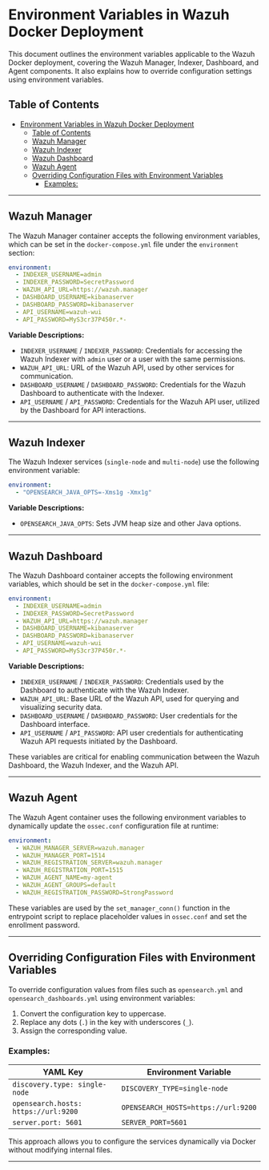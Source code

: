 # Environment Variables in Wazuh Docker Deployment

This document outlines the environment variables applicable to the Wazuh Docker deployment, covering the Wazuh Manager, Indexer, Dashboard, and Agent components. It also explains how to override configuration settings using environment variables.

## Table of Contents

- [Environment Variables in Wazuh Docker Deployment](#environment-variables-in-wazuh-docker-deployment)
  - [Table of Contents](#table-of-contents)
  - [Wazuh Manager](#wazuh-manager)
  - [Wazuh Indexer](#wazuh-indexer)
  - [Wazuh Dashboard](#wazuh-dashboard)
  - [Wazuh Agent](#wazuh-agent)
  - [Overriding Configuration Files with Environment Variables](#overriding-configuration-files-with-environment-variables)
    - [Examples:](#examples)

---

## Wazuh Manager

The Wazuh Manager container accepts the following environment variables, which can be set in the `docker-compose.yml` file under the `environment` section:

```yaml
environment:
  - INDEXER_USERNAME=admin
  - INDEXER_PASSWORD=SecretPassword
  - WAZUH_API_URL=https://wazuh.manager
  - DASHBOARD_USERNAME=kibanaserver
  - DASHBOARD_PASSWORD=kibanaserver
  - API_USERNAME=wazuh-wui
  - API_PASSWORD=MyS3cr37P450r.*-
```

**Variable Descriptions:**

- `INDEXER_USERNAME` / `INDEXER_PASSWORD`: Credentials for accessing the Wazuh Indexer with `admin` user or a user with the same permissions.
- `WAZUH_API_URL`: URL of the Wazuh API, used by other services for communication.
- `DASHBOARD_USERNAME` / `DASHBOARD_PASSWORD`: Credentials for the Wazuh Dashboard to authenticate with the Indexer.
- `API_USERNAME` / `API_PASSWORD`: Credentials for the Wazuh API user, utilized by the Dashboard for API interactions.

---

## Wazuh Indexer

The Wazuh Indexer services (`single-node` and `multi-node`) use the following environment variable:

```yaml
environment:
  - "OPENSEARCH_JAVA_OPTS=-Xms1g -Xmx1g"
```

**Variable Descriptions:**

- `OPENSEARCH_JAVA_OPTS`: Sets JVM heap size and other Java options.

---

## Wazuh Dashboard

The Wazuh Dashboard container accepts the following environment variables, which should be set in the `docker-compose.yml` file:

```yaml
environment:
  - INDEXER_USERNAME=admin
  - INDEXER_PASSWORD=SecretPassword
  - WAZUH_API_URL=https://wazuh.manager
  - DASHBOARD_USERNAME=kibanaserver
  - DASHBOARD_PASSWORD=kibanaserver
  - API_USERNAME=wazuh-wui
  - API_PASSWORD=MyS3cr37P450r.*-
```

**Variable Descriptions:**

- `INDEXER_USERNAME` / `INDEXER_PASSWORD`: Credentials used by the Dashboard to authenticate with the Wazuh Indexer.
- `WAZUH_API_URL`: Base URL of the Wazuh API, used for querying and visualizing security data.
- `DASHBOARD_USERNAME` / `DASHBOARD_PASSWORD`: User credentials for the Dashboard interface.
- `API_USERNAME` / `API_PASSWORD`: API user credentials for authenticating Wazuh API requests initiated by the Dashboard.

These variables are critical for enabling communication between the Wazuh Dashboard, the Wazuh Indexer, and the Wazuh API.

---

## Wazuh Agent

The Wazuh Agent container uses the following environment variables to dynamically update the `ossec.conf` configuration file at runtime:

```yaml
environment:
  - WAZUH_MANAGER_SERVER=wazuh.manager
  - WAZUH_MANAGER_PORT=1514
  - WAZUH_REGISTRATION_SERVER=wazuh.manager
  - WAZUH_REGISTRATION_PORT=1515
  - WAZUH_AGENT_NAME=my-agent
  - WAZUH_AGENT_GROUPS=default
  - WAZUH_REGISTRATION_PASSWORD=StrongPassword
```

These variables are used by the `set_manager_conn()` function in the entrypoint script to replace placeholder values in `ossec.conf` and set the enrollment password.

---

## Overriding Configuration Files with Environment Variables

To override configuration values from files such as `opensearch.yml` and `opensearch_dashboards.yml` using environment variables:

1. Convert the configuration key to uppercase.
2. Replace any dots (`.`) in the key with underscores (`_`).
3. Assign the corresponding value.

### Examples:

| YAML Key                                | Environment Variable                       |
|-----------------------------------------|--------------------------------------------|
| `discovery.type: single-node`           | `DISCOVERY_TYPE=single-node`               |
| `opensearch.hosts: https://url:9200`    | `OPENSEARCH_HOSTS=https://url:9200`        |
| `server.port: 5601`                     | `SERVER_PORT=5601`                         |

This approach allows you to configure the services dynamically via Docker without modifying internal files.

---
